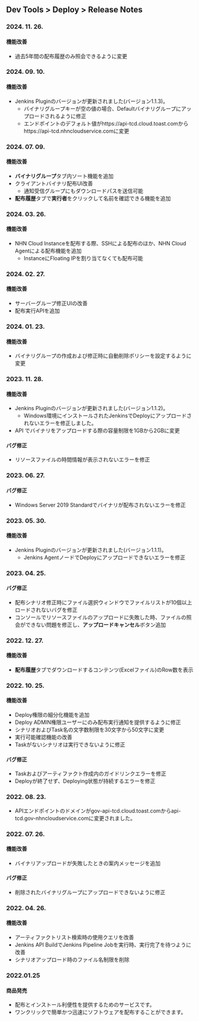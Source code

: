 ## Dev Tools > Deploy > Release Notes

### 2024. 11. 26.
#### 機能改善
* 過去5年間の配布履歴のみ照会できるように変更

### 2024. 09. 10.
#### 機能改善
* Jenkins Pluginのバージョンが更新されました(バージョン1.1.3)。
    * バイナリグループキーが空の値の場合、Defaultバイナリグループにアップロードされるように修正
    * エンドポイントのデフォルト値がhttps://api-tcd.cloud.toast.comからhttps://api-tcd.nhncloudservice.comに変更

### 2024. 07. 09.
#### 機能改善
* **バイナリグループ**タブ内ソート機能を追加
* クライアントバイナリ配布UI改善
    * 通知受信グループにもダウンロードパスを送信可能
* **配布履歴**タブで**実行者**をクリックして名前を確認できる機能を追加

### 2024. 03. 26.
#### 機能改善
* NHN Cloud Instanceを配布する際、SSHによる配布のほか、NHN Cloud Agentによる配布機能を追加
    * InstanceにFloating IPを割り当てなくても配布可能

### 2024. 02. 27.
#### 機能改善
* サーバーグループ修正UIの改善
* 配布実行APIを追加

### 2024. 01. 23.
#### 機能改善
* バイナリグループの作成および修正時に自動削除ポリシーを設定するように変更

### 2023. 11. 28.
#### 機能改善
* Jenkins Pluginのバージョンが更新されました(バージョン1.1.2)。
  * Windows環境にインストールされたJenkinsでDeployにアップロードされないエラーを修正しました。
* API でバイナリをアップロードする際の容量制限を1GBから2GBに変更
#### バグ修正
* リソースファイルの時間情報が表示されないエラーを修正

### 2023. 06. 27.
#### バグ修正
* Windows Server 2019 Standardでバイナリが配布されないエラーを修正

### 2023. 05. 30.
#### 機能改善
* Jenkins Pluginのバージョンが更新されました(バージョン1.1.1)。
    * Jenkins AgentノードでDeployにアップロードできないエラーを修正

### 2023. 04. 25. 
#### バグ修正
* 配布シナリオ修正時にファイル選択ウィンドウでファイルリストが10個以上ロードされないバグを修正
* コンソールでリソースファイルのアップロードに失敗した時、ファイルの照会ができない問題を修正し、**アップロードキャンセル**ボタン追加

### 2022. 12. 27.
#### 機能改善
* **配布履歴**タブでダウンロードするコンテンツ(Excelファイル)のRow数を表示

### 2022. 10. 25.
#### 機能改善
* Deploy権限の細分化機能を追加
* Deploy ADMIN権限ユーザーにのみ配布実行通知を提供するように修正
* シナリオおよびTask名の文字数制限を30文字から50文字に変更
* 実行可能確認機能の改善
* Taskがないシナリオは実行できないように修正
#### バグ修正
* Taskおよびアーティファクト作成内のガイドリンクエラーを修正
* Deployが終了せず、Deploying状態が持続するエラーを修正

### 2022. 08. 23.
* APIエンドポイントのドメインがgov-api-tcd.cloud.toast.comからapi-tcd.gov-nhncloudservice.comに変更されました。

### 2022. 07. 26.
#### 機能改善
* バイナリアップロードが失敗したときの案内メッセージを追加
#### バグ修正
* 削除されたバイナリグループにアップロードできないように修正

### 2022. 04. 26.
#### 機能改善
* アーティファクトリスト検索時の使用クエリを改善
* Jenkins API BuildでJenkins Pipeline Jobを実行時、実行完了を待つように改善
* シナリオアップロード時のファイル名制限を削除

### 2022.01.25
#### 商品発売
* 配布とインストール利便性を提供するためのサービスです。
* ワンクリックで簡単かつ迅速にソフトウェアを配布することができます。
